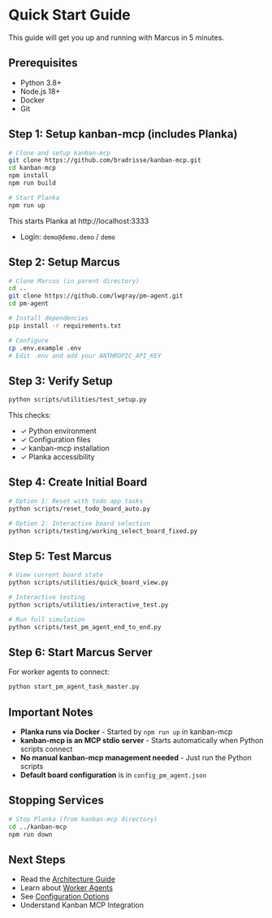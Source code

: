 # Quick Start Guide

This guide will get you up and running with Marcus in 5 minutes.

## Prerequisites

- Python 3.8+
- Node.js 18+
- Docker
- Git

## Step 1: Setup kanban-mcp (includes Planka)

```bash
# Clone and setup kanban-mcp
git clone https://github.com/bradrisse/kanban-mcp.git
cd kanban-mcp
npm install
npm run build

# Start Planka
npm run up
```

This starts Planka at http://localhost:3333
- Login: `demo@demo.demo` / `demo`

## Step 2: Setup Marcus

```bash
# Clone Marcus (in parent directory)
cd ..
git clone https://github.com/lwgray/pm-agent.git
cd pm-agent

# Install dependencies
pip install -r requirements.txt

# Configure
cp .env.example .env
# Edit .env and add your ANTHROPIC_API_KEY
```

## Step 3: Verify Setup

```bash
python scripts/utilities/test_setup.py
```

This checks:
- ✓ Python environment
- ✓ Configuration files
- ✓ kanban-mcp installation
- ✓ Planka accessibility

## Step 4: Create Initial Board

```bash
# Option 1: Reset with todo app tasks
python scripts/reset_todo_board_auto.py

# Option 2: Interactive board selection
python scripts/testing/working_select_board_fixed.py
```

## Step 5: Test Marcus

```bash
# View current board state
python scripts/utilities/quick_board_view.py

# Interactive testing
python scripts/utilities/interactive_test.py

# Run full simulation
python scripts/test_pm_agent_end_to_end.py
```

## Step 6: Start Marcus Server

For worker agents to connect:

```bash
python start_pm_agent_task_master.py
```

## Important Notes

- **Planka runs via Docker** - Started by `npm run up` in kanban-mcp
- **kanban-mcp is an MCP stdio server** - Starts automatically when Python scripts connect
- **No manual kanban-mcp management needed** - Just run the Python scripts
- **Default board configuration** is in `config_pm_agent.json`

## Stopping Services

```bash
# Stop Planka (from kanban-mcp directory)
cd ../kanban-mcp
npm run down
```

## Next Steps

- Read the [Architecture Guide](developer/architecture)
- Learn about [Worker Agents](developer/worker_agents)
- See [Configuration Options](configuration)
- Understand Kanban MCP Integration
